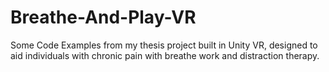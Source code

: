 # Breathe-And-Play-VR
Some Code Examples from my thesis project built in Unity VR, designed to aid individuals with chronic pain with breathe work and distraction therapy.
